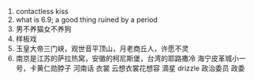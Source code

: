 1. contactless kiss
2. what is 6.9; a good thing ruined by a period
3. 男不养猫女不养狗
4. 样板戏
5. 玉皇大帝三门峡，观世音平顶山，月老商丘人，许愿不灵
6. 南京是江苏的萨拉热窝，安徽的柯尼斯堡，台湾的耶路撒冷
海宁皮革城小一号，卡黄仁勋脖子
河南话 衣裳 云想衣裳花想容 滴星 drizzle
政治委员 政委
